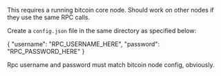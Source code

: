 This requires a running bitcoin core node.  Should work on other nodes if
they use the same RPC calls.

Create a `config.json` file in the same directory as specified below:

{ "username": "RPC_USERNAME_HERE", "password": "RPC_PASSWORD_HERE" }

Rpc username and password must match bitcoin node config, obviously.
